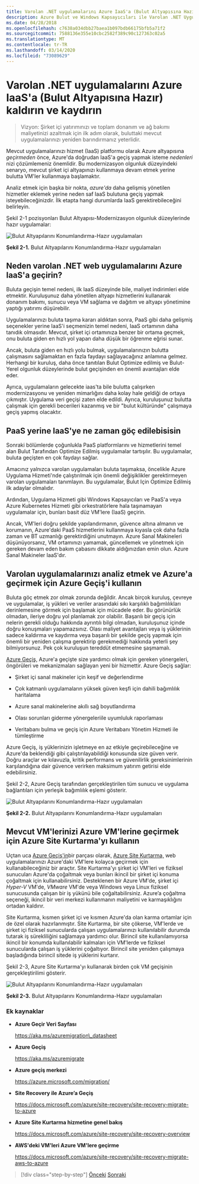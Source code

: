 ```yaml
---
title: Varolan .NET uygulamalarını Azure IaaS'a (Bulut Altyapısına Hazır) kaldırın ve kaydırın
description: Azure Bulut ve Windows Kapsayıcıları ile Varolan .NET Uygulamalarını Modernize Edin.
ms.date: 04/28/2018
ms.openlocfilehash: c7638a034dbb27baea1b097bdb66175bfb5a71f2
ms.sourcegitcommit: 7588136e355e10cbc2582f389c90c127363c02a5
ms.translationtype: MT
ms.contentlocale: tr-TR
ms.lasthandoff: 03/14/2020
ms.locfileid: "73089629"
---
```

# <a name="lift-and-shift-existing-net-apps-to-azure-iaas-cloud-infrastructure-ready"></a>Varolan .NET uygulamalarını Azure IaaS'a (Bulut Altyapısına Hazır) kaldırın ve kaydırın

> Vizyon: Şirket içi yatırımınızı ve toplam donanım ve ağ bakımı maliyetinizi azaltmak için ilk adım olarak, buluttaki mevcut uygulamalarınızı yeniden barındırmanız yeterlidir.

Mevcut uygulamalarınızı hizmet (IaaS) platformu olarak Azure altyapısına *geçirmeden* önce, Azure'da doğrudan IaaS'a geçiş yapmak isteme *nedenleri* nizi çözümlemeniz önemlidir. Bu modernizasyon olgunluk düzeyindeki senaryo, mevcut şirket içi altyapınızı kullanmaya devam etmek yerine bulutta VM'ler kullanmaya başlamaktır.

Analiz etmek için başka bir nokta, *azure'da* daha gelişmiş yönetilen hizmetler eklemek yerine neden saf IaaS bulutuna geçiş yapmak isteyebileceğinizdir. İlk etapta hangi durumlarda IaaS gerektirebileceğini belirleyin.

Şekil 2-1 pozisyonları Bulut Altyapısı-Modernizasyon olgunluk düzeylerinde hazır uygulamalar:

![Bulut Altyapılarını Konumlandırma-Hazır uygulamaları](./media/image2-1.png)

**Şekil 2-1.** Bulut Altyapılarını Konumlandırma-Hazır uygulamaları

## <a name="why-migrate-existing-net-web-applications-to-azure-iaas"></a>Neden varolan .NET web uygulamalarını Azure IaaS'a geçirin?

Buluta geçişin temel nedeni, ilk IaaS düzeyinde bile, maliyet indirimleri elde etmektir. Kuruluşunuz daha yönetilen altyapı hizmetlerini kullanarak donanım bakımı, sunucu veya VM sağlama ve dağıtım ve altyapı yönetimine yaptığı yatırımı düşürebilir.

Uygulamalarınızı buluta taşıma kararı aldıktan sonra, PaaS gibi daha gelişmiş seçenekler yerine IaaS'i seçmenizin temel nedeni, IaaS ortamının daha tanıdık olmasıdır. Mevcut, şirket içi ortamınıza benzer bir ortama geçmek, onu buluta giden en hızlı yol yapan daha düşük bir öğrenme eğrisi sunar.

Ancak, buluta giden en hızlı yolu bulmak, uygulamalarınızın bulutta çalışmasını sağlamaktan en fazla faydayı sağlayacağınız anlamına gelmez. Herhangi bir kuruluş, daha önce tanıtılan Bulut Optimize edilmiş ve Bulut-Yerel olgunluk düzeylerinde bulut geçişinden en önemli avantajları elde eder.

Ayrıca, uygulamaların gelecekte iaas'ta bile bulutta çalışırken modernizasyonu ve yeniden mimarlığını daha kolay hale geldiği de ortaya çıkmıştır. Uygulama veri geçişi zaten elde edildi. Ayrıca, kuruluşunuz bulutta çalışmak için gerekli becerileri kazanmış ve bir "bulut kültüründe" çalışmaya geçiş yapmış olacaktır.

## <a name="when-to-migrate-to-iaas-instead-of-to-paas"></a>PaaS yerine IaaS'ye ne zaman göç edilebisisin

Sonraki bölümlerde çoğunlukla PaaS platformlarını ve hizmetlerini temel alan Bulut Tarafından Optimize Edilmiş uygulamalar tartışılır. Bu uygulamalar, buluta geçişten en çok faydayı sağlar.

Amacınız yalnızca varolan uygulamaları buluta taşımaksa, öncelikle Azure Uygulama Hizmeti'nde çalıştırılmak için önemli değişiklikler gerektirmeyen varolan uygulamaları tanımlayın. Bu uygulamalar, Bulut Için Optimize Edilmiş ilk adaylar olmalıdır.

Ardından, Uygulama Hizmeti gibi Windows Kapsayıcıları ve PaaS'a veya Azure Kubernetes Hizmeti gibi orkestratörlere hala taşınamayan uygulamalar için, bunları basit düz VM'lere (IaaS) geçirin.

Ancak, VM'leri doğru şekilde yapılandırmanın, güvence altına almanın ve korumanın, Azure'daki PaaS hizmetlerini kullanmaya kıyasla çok daha fazla zaman ve BT uzmanlığı gerektirdiğini unutmayın. Azure Sanal Makineleri düşünüyorsanız, VM ortamınızı yamamak, güncellemek ve yönetmek için gereken devam eden bakım çabasını dikkate aldığınızdan emin olun. Azure Sanal Makineler IaaS'dır.

## <a name="use-azure-migrate-to-analyze-and-migrate-your-existing-applications-to-azure"></a>Varolan uygulamalarınızı analiz etmek ve Azure'a geçirmek için Azure Geçiş'i kullanın

Buluta göç etmek zor olmak zorunda değildir. Ancak birçok kuruluş, çevreye ve uygulamalar, iş yükleri ve veriler arasındaki sıkı karşılıklı bağımlılıkları derinlemesine görmek için başlamak için mücadele eder. Bu görünürlük olmadan, ileriye doğru yol planlamak zor olabilir. Başarılı bir geçiş için nelerin gerekli olduğu hakkında ayrıntılı bilgi olmadan, kuruluşunuz içinde doğru konuşmaları yapamazsınız. Olası maliyet avantajları veya iş yüklerinin sadece kaldırma ve kaydırma veya başarılı bir şekilde geçiş yapmak için önemli bir yeniden çalışma gerektirip gerekmediği hakkında yeterli şey bilmiyorsunuz. Pek çok kuruluşun tereddüt etmemesine şaşmamalı.

[Azure Geçiş,](https://aka.ms/azuremigrate) Azure'a geçişte size yardımcı olmak için gereken yönergeleri, öngörüleri ve mekanizmaları sağlayan yeni bir hizmettir. Azure Geçiş sağlar:

- Şirket içi sanal makineler için keşif ve değerlendirme

- Çok katmanlı uygulamaların yüksek güven keşfi için dahili bağımlılık haritalama

- Azure sanal makinelerine akıllı sağ boyutlandırma

- Olası sorunları giderme yönergeleriile uyumluluk raporlaması

- Veritabanı bulma ve geçiş için Azure Veritabanı Yönetim Hizmeti ile tümleştirme

Azure Geçiş, iş yüklerinizin işletmeye en az etkiyle geçirebileceğine ve Azure'da beklendiği gibi çalıştırılayabildiği konusunda size güven verir. Doğru araçlar ve kılavuzla, kritik performans ve güvenilirlik gereksinimlerinin karşılandığına dair güvence verirken maksimum yatırım getirisi elde edebilirsiniz.

Şekil 2-2, Azure Geçiş tarafından gerçekleştirilen tüm sunucu ve uygulama bağlantıları için yerleşik bağımlılık eşlemi gösterir.

![Bulut Altyapılarını Konumlandırma-Hazır uygulamaları](./media/image2-2.png)

**Şekil 2-2.** Bulut Altyapılarını Konumlandırma-Hazır uygulamaları

## <a name="use-azure-site-recovery-to-migrate-your-existing-vms-to-azure-vms"></a>Mevcut VM'lerinizi Azure VM'lerine geçirmek için Azure Site Kurtarma'yı kullanın

Uçtan uca [Azure Geçiş'in](https://aka.ms/azuremigrate)bir parçası olarak, [Azure Site Kurtarma,](https://docs.microsoft.com/azure/site-recovery/site-recovery-overview) web uygulamalarınızı Azure'daki VM'lere kolayca geçirmek için kullanabileceğiniz bir araçtır. Site Kurtarma'yı şirket içi VM'leri ve fiziksel sunucuları Azure'da çoğaltmak veya bunları ikincil bir şirket içi konuma çoğaltmak için kullanabilirsiniz. Desteklenen bir Azure VM'de, şirket içi *Hyper-V* VM'de, *VMware* VM'de veya Windows veya Linux fiziksel sunucusunda çalışan bir iş yükünü bile çoğaltabilirsiniz. Azure’a çoğaltma seçeneği, ikincil bir veri merkezi kullanmanın maliyetini ve karmaşıklığını ortadan kaldırır.

Site Kurtarma, kısmen şirket içi ve kısmen Azure'da olan karma ortamlar için de özel olarak hazırlanmıştır. Site Kurtarma, bir site çökerse, VM'lerde ve şirket içi fiziksel sunucularda çalışan uygulamalarınızı kullanılabilir durumda tutarak iş sürekliliğini sağlamaya yardımcı olur. Birincil site kullanılamıyorsa ikincil bir konumda kullanılabilir kalmaları için VM'lerde ve fiziksel sunucularda çalışan iş yüklerini çoğaltıyor. Birincil site yeniden çalışmaya başladığında birincil sitede iş yüklerini kurtarır.

Şekil 2-3, Azure Site Kurtarma'yı kullanarak birden çok VM geçişinin gerçekleştirilimi gösterir.

![Bulut Altyapılarını Konumlandırma-Hazır uygulamaları](./media/image2-3.png)

**Şekil 2-3.** Bulut Altyapılarını Konumlandırma-Hazır uygulamaları

### <a name="additional-resources"></a>Ek kaynaklar

- **Azure Geçir Veri Sayfası**

    <https://aka.ms/azuremigration\_datasheet>

- **Azure Geçiş**

    <https://aka.ms/azuremigrate>

- **Azure geçiş merkezi**

    <https://azure.microsoft.com/migration/>

- **Site Recovery ile Azure’a Geçiş**

    <https://docs.microsoft.com/azure/site-recovery/site-recovery-migrate-to-azure>

- **Azure Site Kurtarma hizmetine genel bakış**

    <https://docs.microsoft.com/azure/site-recovery/site-recovery-overview>

- **AWS'deki VM'leri Azure VM'lere geçirme**

    <https://docs.microsoft.com/azure/site-recovery/site-recovery-migrate-aws-to-azure>

>[!div class="step-by-step"]
>[Önceki](index.md)
>[Sonraki](migrate-your-relational-databases-to-azure.md) <!-- Next Chapter -->
